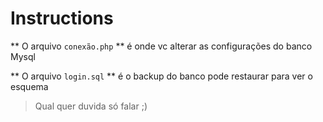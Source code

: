 # Instructions 

** O arquivo ```conexão.php``` **
é onde vc alterar as configurações do banco Mysql

** O arquivo ```login.sql``` **
é o backup do banco pode restaurar para ver o esquema

>Qual quer duvida só falar ;)
